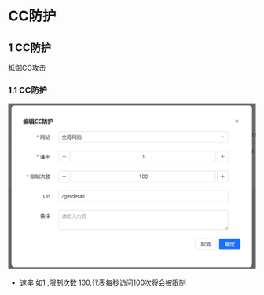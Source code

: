 # CC防护
 
## 1 CC防护
抵御CC攻击
### 1.1 CC防护

![CC防护](/images/cc.png)
 
- 速率 如1 ,限制次数 100,代表每秒访问100次将会被限制
 
  
 